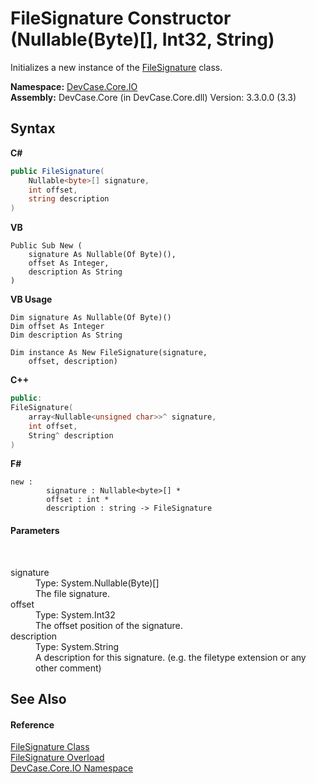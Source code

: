# FileSignature Constructor (Nullable(Byte)[], Int32, String)
 

Initializes a new instance of the <a href="T_DevCase_Core_IO_FileSignature">FileSignature</a> class.

**Namespace:**&nbsp;<a href="N_DevCase_Core_IO">DevCase.Core.IO</a><br />**Assembly:**&nbsp;DevCase.Core (in DevCase.Core.dll) Version: 3.3.0.0 (3.3)

## Syntax

**C#**<br />
``` C#
public FileSignature(
	Nullable<byte>[] signature,
	int offset,
	string description
)
```

**VB**<br />
``` VB
Public Sub New ( 
	signature As Nullable(Of Byte)(),
	offset As Integer,
	description As String
)
```

**VB Usage**<br />
``` VB Usage
Dim signature As Nullable(Of Byte)()
Dim offset As Integer
Dim description As String

Dim instance As New FileSignature(signature, 
	offset, description)
```

**C++**<br />
``` C++
public:
FileSignature(
	array<Nullable<unsigned char>>^ signature, 
	int offset, 
	String^ description
)
```

**F#**<br />
``` F#
new : 
        signature : Nullable<byte>[] * 
        offset : int * 
        description : string -> FileSignature
```


#### Parameters
&nbsp;<dl><dt>signature</dt><dd>Type: System.Nullable(Byte)[]<br />The file signature.</dd><dt>offset</dt><dd>Type: System.Int32<br />The offset position of the signature.</dd><dt>description</dt><dd>Type: System.String<br />A description for this signature. (e.g. the filetype extension or any other comment)</dd></dl>

## See Also


#### Reference
<a href="T_DevCase_Core_IO_FileSignature">FileSignature Class</a><br /><a href="Overload_DevCase_Core_IO_FileSignature__ctor">FileSignature Overload</a><br /><a href="N_DevCase_Core_IO">DevCase.Core.IO Namespace</a><br />